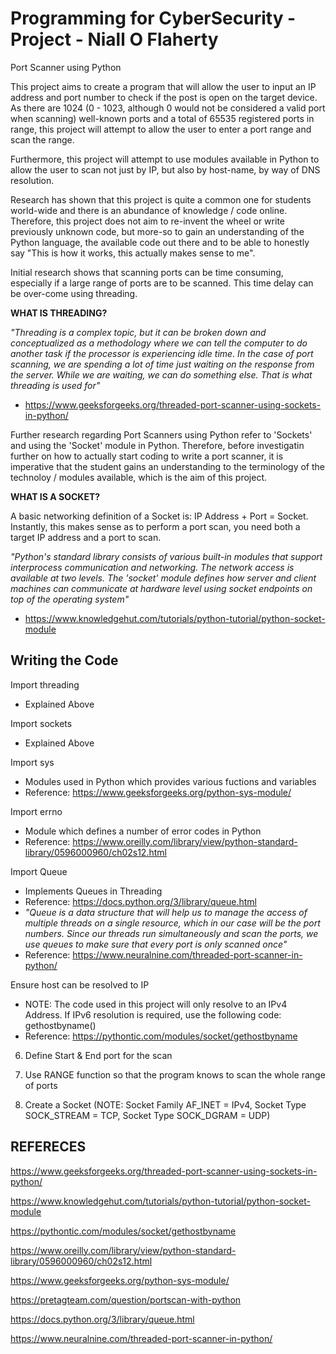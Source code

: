 # Programming for CyberSecurity - Project - Niall O Flaherty 
Port Scanner using Python

This project aims to create a program that will allow the user to input an IP address and port number to check if the post is open on the target device. As there are 1024 (0 - 1023, although 0 would not be considered a valid port when scanning) well-known ports and a total of 65535 registered ports in range, this project will attempt to allow the user to enter a port range and scan the range.

Furthermore, this project will attempt to use modules available in Python to allow the user to scan not just by IP, but also by host-name, by way of DNS resolution.

Research has shown that this project is quite a common one for students world-wide and there is an abundance of knowledge / code online. Therefore, this project does not aim to re-invent the wheel or write previously unknown code, but more-so to gain an understanding of the Python language, the available code out there and to be able to honestly say "This is how it works, this actually makes sense to me".

Initial research shows that scanning ports can be time consuming, especially if a large range of ports are to be scanned. This time delay can be over-come using threading.


**WHAT IS THREADING?**

*"Threading is a complex topic, but it can be broken down and conceptualized as a methodology where we can tell the computer to do another task if the processor is experiencing idle time. In the case of port scanning, we are spending a lot of time just waiting on the response from the server. While we are waiting, we can do something else. That is what threading is used for"*
- https://www.geeksforgeeks.org/threaded-port-scanner-using-sockets-in-python/


Further research regarding Port Scanners using Python refer to 'Sockets' and using the 'Socket' module in Python. Therefore, before investigatin further on how to actually start coding to write a port scanner, it is imperative that the student gains an understanding to the terminology of the technoloy / modules available, which is the aim of this project.


**WHAT IS A SOCKET?**

A basic networking definition of a Socket is: IP Address + Port = Socket. Instantly, this makes sense as to perform a port scan, you need both a target IP address and a port to scan.

*"Python's standard library consists of various built-in modules that support interprocess communication and networking. The network access is available at two levels. The 'socket' module defines how server and client machines can communicate at hardware level using socket endpoints on top of the operating system"*
- https://www.knowledgehut.com/tutorials/python-tutorial/python-socket-module


## Writing the Code ##
Import threading
- Explained Above

Import sockets
- Explained Above

Import sys
- Modules used in Python which provides various fuctions and variables
- Reference: https://www.geeksforgeeks.org/python-sys-module/

Import errno
- Module which defines a number of error codes in Python
- Reference: https://www.oreilly.com/library/view/python-standard-library/0596000960/ch02s12.html

Import Queue
- Implements Queues in Threading
- Reference: https://docs.python.org/3/library/queue.html
- *"Queue is a data structure that will help us to manage the access of multiple threads on a single resource, which in our case will be the port numbers. Since our threads run simultaneously and scan the ports, we use queues to make sure that every port is only scanned once"*
- Reference: https://www.neuralnine.com/threaded-port-scanner-in-python/

Ensure host can be resolved to IP
- NOTE: The code used in this project will only resolve to an IPv4 Address. If IPv6 resolution is required, use the following code: gethostbyname()
- Reference: https://pythontic.com/modules/socket/gethostbyname

6) Define Start & End port for the scan

7) Use RANGE function so that the program knows to scan the whole range of ports

8) Create a Socket (NOTE: Socket Family AF_INET = IPv4, Socket Type SOCK_STREAM = TCP, Socket Type SOCK_DGRAM = UDP)


## REFERECES

https://www.geeksforgeeks.org/threaded-port-scanner-using-sockets-in-python/

https://www.knowledgehut.com/tutorials/python-tutorial/python-socket-module

https://pythontic.com/modules/socket/gethostbyname

https://www.oreilly.com/library/view/python-standard-library/0596000960/ch02s12.html

https://www.geeksforgeeks.org/python-sys-module/

https://pretagteam.com/question/portscan-with-python

https://docs.python.org/3/library/queue.html

https://www.neuralnine.com/threaded-port-scanner-in-python/
